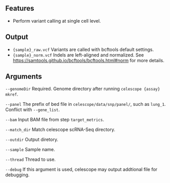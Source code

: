 ## Features
- Perform variant calling at single cell level.

## Output
- `{sample}_raw.vcf` Variants are called with bcftools default settings.
- `{sample}_norm.vcf` Indels are left-aligned and normalized. See https://samtools.github.io/bcftools/bcftools.html#norm for more details.
## Arguments
`--genomeDir` Required. Genome directory after running `celescope {assay} mkref`.

`--panel` The prefix of bed file in `celescope/data/snp/panel/`, such as `lung_1`. Conflict with `--gene_list`.

`--bam` Input BAM file from step `target_metrics`.

`--match_dir` Match celescope scRNA-Seq directory.

`--outdir` Output diretory.

`--sample` Sample name.

`--thread` Thread to use.

`--debug` If this argument is used, celescope may output addtional file for debugging.

